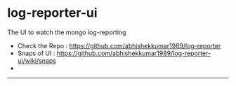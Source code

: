 log-reporter-ui
===============

The UI to watch the mongo log-reporting
<br>
* Check the Repo : https://github.com/abhishekkumar1989/log-reporter <br>
* Snaps of UI : https://github.com/abhishekkumar1989/log-reporter-ui/wiki/snaps
* 
------
